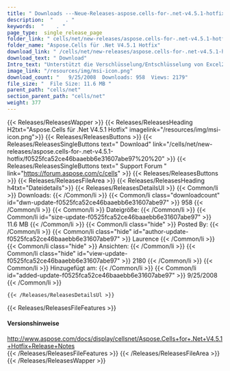 ```yaml
---
title: " Downloads ---Neue-Releases-aspose.cells-for-.net-v4.5.1-hotfix . "
description:  "    . " 
keywords:  "    . " 
page_type:  single_release_page
folder_link: " cells/net/new-releases/aspose.cells-for-.net-v4.5.1-hotfix/"
folder_name: "Aspose.Cells für .Net V4.5.1 Hotfix"
download_link: " /cells/net/new-releases/aspose.cells-for-.net-v4.5.1-hotfix/f0525fca52ce46baaebb6e31607abe97"
download_text: " Download"
Intro_text: "Unterstützt die Verschlüsselung/Entschlüsselung von Excel2007 xlsx-Dateien Unterstützt ..."
image_link: "/resources/img/msi-icon.png"
download_count: "   9/25/2008  Downloads: 958  Views: 2179"
file_size: "  File Size: 11.6 MB "
parent_path: "cells/net"
section_parent_path: "cells/net"
weight: 377
---
```


{{< Releases/ReleasesWapper >}}
  {{< Releases/ReleasesHeading H2txt="Aspose.Cells für .Net V4.5.1 Hotfix" imagelink="/resources/img/msi-icon.png">}}
  {{< Releases/ReleasesButtons >}}
    {{< Releases/ReleasesSingleButtons text=" Download" link="/cells/net/new-releases/aspose.cells-for-.net-v4.5.1-hotfix/f0525fca52ce46baaebb6e31607abe97%20%20" >}}
    {{< Releases/ReleasesSingleButtons text=" Support Forum " link="https://forum.aspose.com/c/cells" >}}
  {{< Releases/ReleasesButtons >}}
  {{< Releases/ReleasesFileArea >}}
    {{< Releases/ReleasesHeading h4txt="Dateidetails">}}
    {{< Releases/ReleasesDetailsUl >}}
            {{< Common/li >}} Downloads: {{< /Common/li >}}
      {{< Common/li class="downloadcount" id="dwn-update-f0525fca52ce46baaebb6e31607abe97" >}} 958 {{< /Common/li >}}
      {{< Common/li >}} Dateigröße: {{< /Common/li >}}
      {{< Common/li id="size-update-f0525fca52ce46baaebb6e31607abe97" >}} 11.6 MB {{< /Common/li >}} 
      {{< Common/li  class="hide" >}} Posted By: {{< /Common/li >}} 
      {{< Common/li class="hide" id="author-update-f0525fca52ce46baaebb6e31607abe97" >}} Laurence {{< /Common/li >}}
      {{< Common/li class="hide" >}} Ansichten: {{< /Common/li >}}
      {{< Common/li class="hide" id="view-update-f0525fca52ce46baaebb6e31607abe97" >}} 2180 {{< /Common/li >}}
      {{< Common/li >}} Hinzugefügt am: {{< /Common/li >}}
      {{< Common/li id="added-update-f0525fca52ce46baaebb6e31607abe97" >}} 9/25/2008 {{< /Common/li >}} 

    {{< /Releases/ReleasesDetailsUl >}}

  {{< Releases/ReleasesFileFeatures >}}
      <h4>Versionshinweise</h4><div> <a href="http://www.aspose.com/docs/display/cellsnet/Aspose.Cells+for+.Net+V4.5.1+Hotfix+Release+Notes">http://www.aspose.com/docs/display/cellsnet/Aspose.Cells+for+.Net+V4.5.1+Hotfix+Release+Notes</a></div>
  {{< /Releases/ReleasesFileFeatures >}}
 {{< /Releases/ReleasesFileArea >}}
{{< /Releases/ReleasesWapper >}}



